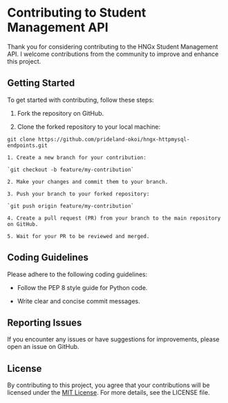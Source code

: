 # Contributing to Student Management API

Thank you for considering contributing to the HNGx Student Management API. I welcome contributions from the community to improve and enhance this project.

## Getting Started

To get started with contributing, follow these steps:

1. Fork the repository on GitHub.

2. Clone the forked repository to your local machine:

`git clone https://github.com/prideland-okoi/hngx-httpmysql-endpoints.git`

    1. Create a new branch for your contribution:

    `git checkout -b feature/my-contribution`

    2. Make your changes and commit them to your branch.

    3. Push your branch to your forked repository:

    `git push origin feature/my-contribution`

    4. Create a pull request (PR) from your branch to the main repository on GitHub.

    5. Wait for your PR to be reviewed and merged.

## Coding Guidelines

Please adhere to the following coding guidelines:

- Follow the PEP 8 style guide for Python code.

- Write clear and concise commit messages.

## Reporting Issues

If you encounter any issues or have suggestions for improvements, please open an issue on GitHub.

## License

By contributing to this project, you agree that your contributions will be licensed under the [MIT License](https://mit-license.org/). For more details, see the LICENSE file.
